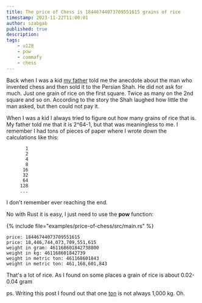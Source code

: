 ```yaml
---
title: The price of Chess is 18446744073709551615 grains of rice
timestamp: 2023-11-22T11:00:01
author: szabgab
published: true
description:
tags:
    - u128
    - pow
    - commafy
    - chess
---
```


Back when I was a kid [my father](https://en.wikipedia.org/wiki/L%C3%A1szl%C3%B3_Szab%C3%B3_(chess_player)) told me the anecdote
about the man who invented chess and then sold it to the Persian Shah. He did not ask for much. Just one grain of rice on the first
square. Twice as many on the 2nd square and so on. According to the story the Shah laughed how little the man asked, but then could
not pay it.

When I was a kid I always tried to figure out how many grains of rice that is. My father told me that it is 2^64-1, but that was meaningless to
me. I remember I had tons of pieces of paper where I wrote down the calculations like this:

```
       1
       2
       4
       8
      16
      32
      64
     128
     ...
```

I don't remember ever reaching the end.

No with Rust it is easy, I just need to use the **pow** function:

{% include file="examples/price-of-chess/src/main.rs" %}

```
price: 18446744073709551615
price: 18,446,744,073,709,551,615
weight in gram: 461168601842738800
weight in kg: 461168601842739
weight in metric ton: 461168601843
weight in metric ton: 461,168,601,843
```

That's a lot of rice. As I found on some places a grain of rice is about 0.02-0.04 gram

ps. Writing this post I found out that one [ton](https://en.wikipedia.org/wiki/Ton) is not always 1,000 kg. Oh.


